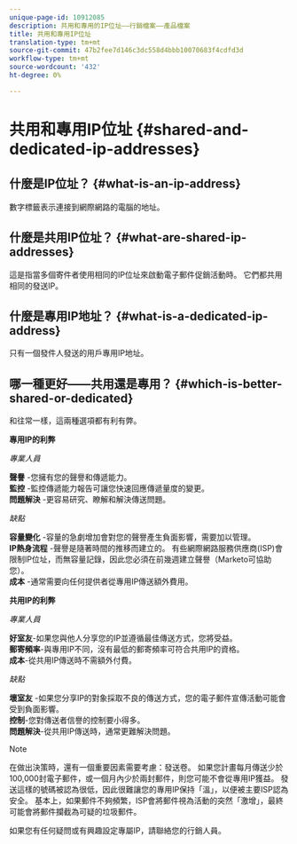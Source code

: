 ```yaml
---
unique-page-id: 10912085
description: 共用和專用的IP位址——行銷檔案——產品檔案
title: 共用和專用IP位址
translation-type: tm+mt
source-git-commit: 47b2fee7d146c3dc558d4bbb10070683f4cdfd3d
workflow-type: tm+mt
source-wordcount: '432'
ht-degree: 0%

---
```



# 共用和專用IP位址 {#shared-and-dedicated-ip-addresses}

## 什麼是IP位址？ {#what-is-an-ip-address}

數字標籤表示連接到網際網路的電腦的地址。

## 什麼是共用IP位址？ {#what-are-shared-ip-addresses}

這是指當多個寄件者使用相同的IP位址來啟動電子郵件促銷活動時。 它們都共用相同的發送IP。

## 什麼是專用IP地址？ {#what-is-a-dedicated-ip-address}

只有一個發件人發送的用戶專用IP地址。

## 哪一種更好——共用還是專用？ {#which-is-better-shared-or-dedicated}

和往常一樣，這兩種選項都有利有弊。

**專用IP的利弊**

*專業人員*

**聲譽** -您擁有您的聲譽和傳遞能力。\
**監控** -監控傳遞能力報告可讓您快速回應傳遞量度的變更。\
**問題解決** -更容易研究、瞭解和解決傳送問題。

*缺點*

**容量變化** -容量的急劇增加會對您的聲譽產生負面影響，需要加以管理。\
**IP熱身流程** -聲譽是隨著時間的推移而建立的。 有些網際網路服務供應商(ISP)會限制IP位址，而無容量記錄，因此您必須在前幾週建立聲譽（Marketo可協助您）。\
**成本** -通常需要向任何提供者從專用IP傳送額外費用。

**共用IP的利弊**

*專業人員*

**好室友**-如果您與他人分享您的IP並遵循最佳傳送方式，您將受益。\
**郵寄頻率**-與專用IP不同，沒有最低的郵寄頻率可符合共用IP的資格。\
**成本**-從共用IP傳送時不需額外付費。

*缺點*

**壞室友** -如果您分享IP的對象採取不良的傳送方式，您的電子郵件宣傳活動可能會受到負面影響。\
**控制**-您對傳送者信譽的控制要小得多。\
**問題解決**-從共用IP傳送時，通常更難解決問題。

>[!NOTE]
>
>在做出決策時，還有一個重要因素需要考慮：發送卷。 如果您計畫每月傳送少於100,000封電子郵件，或一個月內少於兩封郵件，則您可能不會從專用IP獲益。 發送這樣的號碼被認為很低，因此很難讓您的專用IP保持「溫」，以便被主要ISP認為安全。 基本上，如果郵件不夠頻繁，ISP會將郵件視為活動的突然「激增」，最終可能會將郵件攔截為可疑的垃圾郵件。

如果您有任何疑問或有興趣設定專屬IP，請聯絡您的行銷人員。